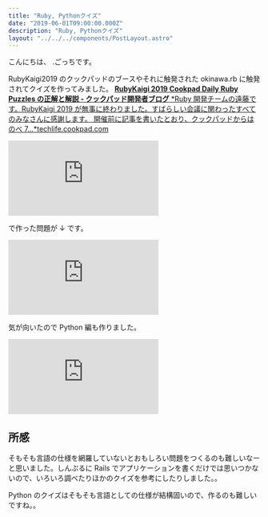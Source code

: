 ```yaml
---
title: "Ruby, Pythonクイズ"
date: "2019-06-01T09:00:00.000Z"
description: "Ruby, Pythonクイズ"
layout: "../../../components/PostLayout.astro"
---
```


こんにちは、 .ごっちです。

RubyKaigi2019 のクックパッドのブースやそれに触発された okinawa.rb に触発されてクイズを作ってみました。
[**RubyKaigi 2019 Cookpad Daily Ruby Puzzles の正解と解説 - クックパッド開発者ブログ**
*Ruby 開発チームの遠藤です。RubyKaigi 2019 が無事に終わりました。すばらしい会議に関わったすべてのみなさんに感謝します。 開催前に記事を書いたとおり、クックパッドからはのべ 7…*techlife.cookpad.com](https://techlife.cookpad.com/entry/2019/04/25/122520)

<iframe src="https://medium.com/media/dcb73e1ba314f617389bffc99d4b4b2d" frameborder=0></iframe>

で作った問題が ↓ です。

<iframe src="https://medium.com/media/e7ffa35122a8f5898cbb756c88ce617c" frameborder=0></iframe>

気が向いたので Python 編も作りました。

<iframe src="https://medium.com/media/a2ed55b3637fcdd8f8d0382bebf69434" frameborder=0></iframe>

## 所感

そもそも言語の仕様を網羅していないとおもしろい問題をつくるのも難しいなーと思いました。しんぷるに Rails でアプリケーションを書くだけでは思いつかないので、いろいろ調べたりほかのクイズを参考にしたりしました。。

Python のクイズはそもそも言語としての仕様が結構固いので、作るのも難しいですね。。
